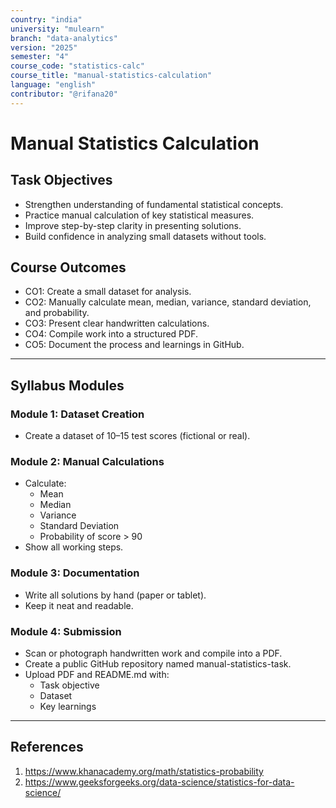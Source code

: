 ```yaml
---
country: "india"
university: "mulearn"
branch: "data-analytics"
version: "2025"
semester: "4"
course_code: "statistics-calc"
course_title: "manual-statistics-calculation"
language: "english"
contributor: "@rifana20"
---
```


# Manual Statistics Calculation

## Task Objectives

* Strengthen understanding of fundamental statistical concepts.
* Practice manual calculation of key statistical measures.
* Improve step-by-step clarity in presenting solutions.
* Build confidence in analyzing small datasets without tools.

## Course Outcomes

* CO1: Create a small dataset for analysis.
* CO2: Manually calculate mean, median, variance, standard deviation, and probability.
* CO3: Present clear handwritten calculations.
* CO4: Compile work into a structured PDF.
* CO5: Document the process and learnings in GitHub.

---

## Syllabus Modules

### Module 1: Dataset Creation
* Create a dataset of 10–15 test scores (fictional or real).

### Module 2: Manual Calculations
* Calculate:
    * Mean
    * Median
    * Variance
    * Standard Deviation
    * Probability of score > 90
* Show all working steps.

### Module 3: Documentation
* Write all solutions by hand (paper or tablet).
* Keep it neat and readable.

### Module 4: Submission
* Scan or photograph handwritten work and compile into a PDF.
* Create a public GitHub repository named manual-statistics-task.
* Upload PDF and README.md with:
    * Task objective
    * Dataset
    * Key learnings

---

## References
1. https://www.khanacademy.org/math/statistics-probability
2. https://www.geeksforgeeks.org/data-science/statistics-for-data-science/
